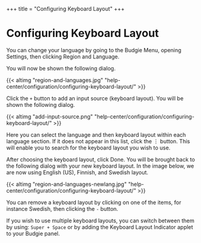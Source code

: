 +++
title = "Configuring Keyboard Layout"
+++
# Configuring Keyboard Layout

You can change your language by going to the Budgie Menu, opening Settings, then clicking Region and Language.

You will now be shown the following dialog.

{{< altimg "region-and-languages.jpg" "help-center/configuration/configuring-keyboard-layout/" >}}

Click the `+` button to add an input source (keyboard layout). You will be shown the following dialog.

{{< altimg "add-input-source.png" "help-center/configuration/configuring-keyboard-layout/" >}}

Here you can select the language and then keyboard layout within each language section. If it does not appear in this list, click the ⋮ button. This will enable you to search for the keyboard layout you wish to use.

After choosing the keyboard layout, click Done. You will be brought back to the following dialog with your new keyboard layout. In the image below, we are now using English (US), Finnish, and Swedish layout.

{{< altimg "region-and-languages-newlang.jpg" "help-center/configuration/configuring-keyboard-layout/" >}}

You can remove a keyboard layout by clicking on one of the items, for instance Swedish, then clicking the `-` button.

If you wish to use multiple keyboard layouts, you can switch between them by using: `Super + Space` or by adding the Keyboard Layout Indicator applet to your Budgie panel.
